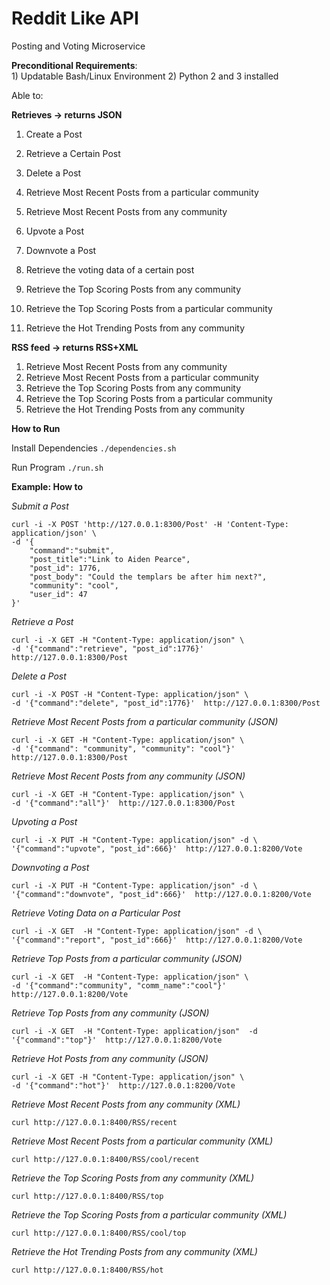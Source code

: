 # Reddit Like API

Posting and Voting Microservice

**Preconditional Requirements**:  
    1) Updatable Bash/Linux Environment
    2) Python 2 and 3 installed 

Able to: 

**Retrieves -> returns JSON**

1) Create a Post
2) Retrieve a Certain Post
3) Delete a Post 
4) Retrieve Most Recent Posts from a particular community
5) Retrieve Most Recent Posts from any community

6) Upvote a Post
7) Downvote a Post
8) Retrieve the voting data of a certain post
9) Retrieve the Top Scoring Posts from any community 
10) Retrieve the Top Scoring Posts from a particular community
11) Retrieve the Hot Trending Posts from any community 


**RSS feed -> returns RSS+XML**
1) Retrieve Most Recent Posts from any community
2) Retrieve Most Recent Posts from a particular community
3) Retrieve the Top Scoring Posts from any community
4) Retrieve the Top Scoring Posts from a particular community
5) Retrieve the Hot Trending Posts from any community


**How to Run**  

Install Dependencies
``` ./dependencies.sh ```

Run Program 
``` ./run.sh ```

**Example: How to**

*Submit a Post*
```
curl -i -X POST 'http://127.0.0.1:8300/Post' -H 'Content-Type: application/json' \
-d '{
    "command":"submit",
    "post_title":"Link to Aiden Pearce",
    "post_id": 1776,
    "post_body": "Could the templars be after him next?",
    "community": "cool",
    "user_id": 47
}'
```

*Retrieve a Post* 
```
curl -i -X GET -H "Content-Type: application/json" \
-d '{"command":"retrieve", "post_id":1776}'  http://127.0.0.1:8300/Post
```

*Delete a Post* 
```
curl -i -X POST -H "Content-Type: application/json" \
-d '{"command":"delete", "post_id":1776}'  http://127.0.0.1:8300/Post
```

*Retrieve Most Recent Posts from a particular community (JSON)*
```
curl -i -X GET -H "Content-Type: application/json" \
-d '{"command": "community", "community": "cool"}'  http://127.0.0.1:8300/Post
```

*Retrieve Most Recent Posts from any community (JSON)*
```
curl -i -X GET -H "Content-Type: application/json" \
-d '{"command":"all"}'  http://127.0.0.1:8300/Post
```

*Upvoting a Post*
```
curl -i -X PUT -H "Content-Type: application/json" -d \
'{"command":"upvote", "post_id":666}'  http://127.0.0.1:8200/Vote
```

*Downvoting a Post*
```
curl -i -X PUT -H "Content-Type: application/json" -d \
'{"command":"downvote", "post_id":666}'  http://127.0.0.1:8200/Vote
```

*Retrieve Voting Data on a Particular Post*
```
curl -i -X GET  -H "Content-Type: application/json" -d \
'{"command":"report", "post_id":666}'  http://127.0.0.1:8200/Vote 
```

*Retrieve Top Posts from a particular community (JSON)*
```
curl -i -X GET  -H "Content-Type: application/json" \
-d '{"command":"community", "comm_name":"cool"}'  http://127.0.0.1:8200/Vote
```

*Retrieve Top Posts from any community (JSON)*
```
curl -i -X GET  -H "Content-Type: application/json"  -d '{"command":"top"}'  http://127.0.0.1:8200/Vote
```

*Retrieve Hot Posts from any community (JSON)* 
```
curl -i -X GET -H "Content-Type: application/json" \
-d '{"command":"hot"}'  http://127.0.0.1:8200/Vote
```



*Retrieve Most Recent Posts from any community (XML)* 
``` 
curl http://127.0.0.1:8400/RSS/recent 
```

*Retrieve Most Recent Posts from a particular community (XML)*
```
curl http://127.0.0.1:8400/RSS/cool/recent
```

*Retrieve the Top Scoring Posts from any community (XML)*
``` 
curl http://127.0.0.1:8400/RSS/top 
```

*Retrieve the Top Scoring Posts from a particular community (XML)*
``` 
curl http://127.0.0.1:8400/RSS/cool/top 
```

*Retrieve the Hot Trending Posts from any community (XML)*
``` 
curl http://127.0.0.1:8400/RSS/hot 
```
